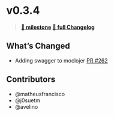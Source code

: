 # v0.3.4

> **[🎯 milestone](https://github.com/moclojer/moclojer/milestone/7?closed=1)**
> **[🔖 full Changelog](https://github.com/moclojer/moclojer/commits/v0.3.4)**

## What’s Changed

* Adding swagger to moclojer [PR #262](https://github.com/moclojer/moclojer/pull/262)

## Contributors

* @matheusfrancisco
* @j0suetm
* @avelino
